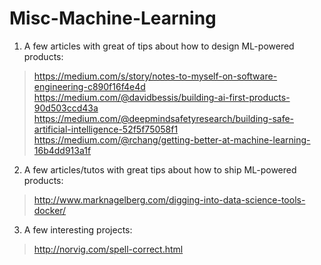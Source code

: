 # Misc-Machine-Learning

1. A few articles with great of tips about how to design ML-powered products:

> https://medium.com/s/story/notes-to-myself-on-software-engineering-c890f16f4e4d
> https://medium.com/@davidbessis/building-ai-first-products-90d503ccd43a
> https://medium.com/@deepmindsafetyresearch/building-safe-artificial-intelligence-52f5f75058f1
> https://medium.com/@rchang/getting-better-at-machine-learning-16b4dd913a1f

2. A few articles/tutos with great tips about how to ship ML-powered products:

> http://www.marknagelberg.com/digging-into-data-science-tools-docker/

3. A few interesting projects:

> http://norvig.com/spell-correct.html
